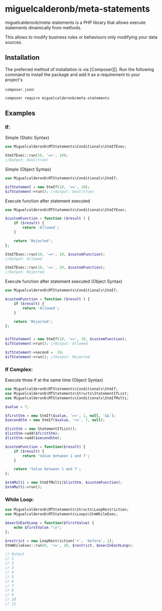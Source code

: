 # miguelcalderonb/meta-statements

miguelcalderonb/meta-statements is a PHP library that allows execute statements dinamically from methods.

This allows to modify business rules or behaviours only modifying your data sources. 

## Installation

The preferred method of installation is via [Composer][]. Run the following
command to install the package and add it as a requirement to your project's

`composer.json`:

```bash
composer require miguelcalderonb/meta-statements
```

## Examples

### If:

Simple (Static Syntax)

```php
use Miguelcalderonb\MTStatements\Conditionals\StmIfExec;

StmIfExec::run(10, '==', 10);
//Output: bool(true)
```

Simple (Object Syntax)
```php
use Miguelcalderonb\MTStatements\Conditionals\StmIf;

$ifStatement = new StmIf(10, '==', 10);
$ifStatement->run(); //Output: bool(true)

```

Execute function after statement executed

```php
use Miguelcalderonb\MTStatements\Conditionals\StmIfExec;

$customFunction = function ($result ) {
    if ($result) {
        return 'Allowed';
    }

    return 'Rejected';
};

StmIfExec::run(10, '==', 10, $customFunction);
//Output: Allowed

StmIfExec::run(10, '==', 20, $customFunction);
//Output: Rejected
```

Execute function after statement executed (Object Syntax)
```php
use Miguelcalderonb\MTStatements\Conditionals\StmIf;

$customFunction = function ($result ) {
    if ($result) {
        return 'Allowed';
    }

    return 'Rejected';
};


$ifStatement = new StmIf(10, '==', 10, $customFunction);
$ifStatement->run(); //Output: Allowed

$ifStatement->second =  20;
$ifStatement->run(); //Output: Rejected

```

### If Complex:

Execute three if at the same time  (Object Syntax)

```php
use Miguelcalderonb\MTStatements\Conditionals\StmIf;
use Miguelcalderonb\MTStatements\Structs\StatementIfList;
use Miguelcalderonb\MTStatements\Conditionals\StmIfMulti;

$value = 7;

$firstStm = new StmIf($value, '>=', 1, null, '&&');
$secondStm = new StmIf($value, '<=', 7, null);

$listStm = new StatementIfList();
$listStm->add($firstStm);
$listStm->add($secondStm);

$customFunction = function($result) {
    if ($result) {
        return 'Value between 1 and 7';
    }

    return 'Value between 1 and 7';
};

$stmMulti = new StmIfMulti($listStm, $customFunction);
$stmMulti->run();
```

### While Loop:
```php
use Miguelcalderonb\MTStatements\Structs\LoopRestriction;
use Miguelcalderonb\MTStatements\Loops\StmWhileExec;

$execInEachLoop = function($firstValue) {
    echo $firstValue."\n";
};

$restrict = new LoopRestriction('+', 'before', 1);
StmWhileExec::run(0, '<=', 10, $restrict, $execInEachLoop);

// Output
// 1
// 2
// 3
// 4
// 5
// 6
// 7
// 8
// 9
// 10
// 11
```
